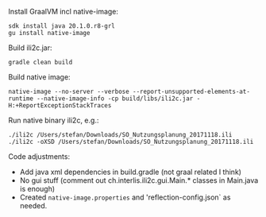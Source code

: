 Install GraalVM incl native-image:
```
sdk install java 20.1.0.r8-grl
gu install native-image
```

Build ili2c.jar:
```
gradle clean build
```

Build native image:
```
native-image --no-server --verbose --report-unsupported-elements-at-runtime --native-image-info -cp build/libs/ili2c.jar -H:+ReportExceptionStackTraces
```

Run native binary ili2c, e.g.:
```
./ili2c /Users/stefan/Downloads/SO_Nutzungsplanung_20171118.ili
./ili2c -oXSD /Users/stefan/Downloads/SO_Nutzungsplanung_20171118.ili
````

Code adjustments:
- Add java xml dependencies in build.gradle (not graal related I think) 
- No gui stuff (comment out ch.interlis.ili2c.gui.Main.* classes in Main.java is enough)
- Created `native-image.properties` and 'reflection-config.json` as needed.

